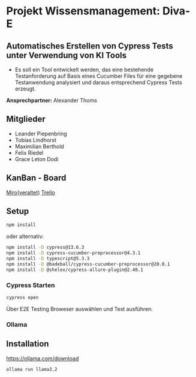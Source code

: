 # Projekt Wissensmanagement: Diva-E 

## Automatisches Erstellen von Cypress Tests unter Verwendung von KI Tools
- Es soll ein Tool entwickelt werden, das eine bestehende Testanforderung auf Basis eines Cucumber Files für eine gegebene Testanwendung analysiert und daraus entsprechend Cypress Tests erzeugt.

**Ansprechpartner:** Alexander Thoms


## Mitglieder
- Leander Piepenbring   
- Tobias Lindhorst       
- Maximilian Berthold    
- Felix Riedel         
- Grace Leton Dodi

## KanBan - Board
[Miro(veraltet)](https://miro.com/app/board/uXjVIMEqWZo=/?share_link_id=682357976358)
[Trello](https://trello.com/b/JGFZBSRz/projekt-wm)
## Setup
```bash
npm install
```
oder alternativ:
```bash
npm install -D cypress@13.6.3
npm install -D cypress-cucumber-preprocessor@4.3.1
npm install -D typescript@5.3.3
npm install -D @badeball/cypress-cucumber-preprocessor@20.0.1
npm install -D @shelex/cypress-allure-plugin@2.40.1
```
### Cypress Starten
```bash
cypress open
```
Über E2E Testing Broweser auswählen und Test ausführen. 

### Ollama 

## Installation

https://ollama.com/download

```bash
ollama run llama3.2
```